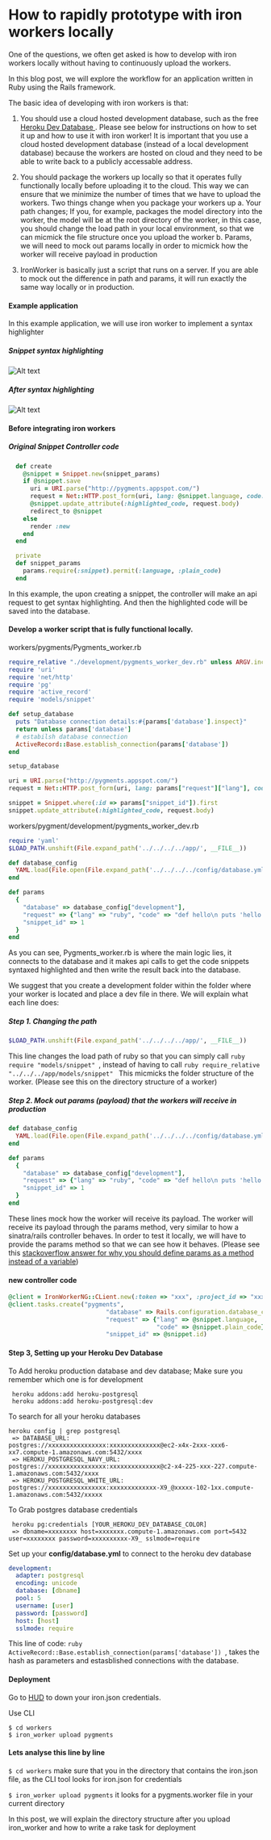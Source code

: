How to rapidly prototype with iron workers locally
====

One of the questions, we often get asked is how to develop with iron workers locally without having to continuously upload the workers.

In this blog post, we will explore the workflow for an application written in Ruby using the Rails framework.

The basic idea of developing with iron workers is that:

1. You should use a cloud hosted development database, such as the free <a href="https://postgres.heroku.com/blog/past/2012/4/26/heroku_postgres_development_plan/">Heroku Dev Database </a>. Please see below for instructions on how to set it up and how to use it with iron worker! It is important that you use a cloud hosted development database (instead of a local development database) because the workers are hosted on cloud and they need to be able to write back to a publicly accessable address.

2. You should package the workers up locally so that it operates fully functionally locally before uploading it to the cloud. This way we can ensure that we minimize the number of times that we have to upload the workers. Two things change when you package your workers up
  a. Your path changes; If you, for example, packages the model directory into the worker, the model will be at the root directory of the worker, in this case, you should change the load path in your local environment, so that we can micmick the file structure once you upload the worker
  b. Params, we will need to mock out params locally in order to micmick how the worker will receive payload in production

3. IronWorker is basically just a script that runs on a server. If you are able to mock out the difference in path and params, it will run exactly the same way locally or in production.


#### Example application
In this example application, we will use iron worker to implement a syntax highlighter

##### Snippet syntax highlighting
![Alt text](http://farm4.staticflickr.com/3803/9448026658_20dd60283f_o.png "Snippet syntax highlighting")
##### After syntax highlighting
![Alt text](http://farm4.staticflickr.com/3824/9448026648_041edee397_b.jpg "After syntax highlighting")


#### Before integrating iron workers

##### Original Snippet Controller code
```ruby
  def create
    @snippet = Snippet.new(snippet_params)
    if @snippet.save
      uri = URI.parse("http://pygments.appspot.com/")
      request = Net::HTTP.post_form(uri, lang: @snippet.language, code: @snippet.plain_code)
      @snippet.update_attribute(:highlighted_code, request.body)
      redirect_to @snippet
    else
      render :new
    end
  end

  private
  def snippet_params
    params.require(:snippet).permit(:language, :plain_code)
  end
```

In this example, the upon creating a snippet, the controller will make an api request to get syntax highlighting. And then the highlighted code will be saved into the database.

#### Develop a worker script that is fully functional locally.

workers/pygments/Pygments_worker.rb
```ruby
require_relative "./development/pygments_worker_dev.rb" unless ARGV.include?("-id")
require 'uri'
require 'net/http'
require 'pg'
require 'active_record'
require 'models/snippet'

def setup_database
  puts "Database connection details:#{params['database'].inspect}"
  return unless params['database']
  # estabilsh database connection
  ActiveRecord::Base.establish_connection(params['database'])
end

setup_database

uri = URI.parse("http://pygments.appspot.com/")
request = Net::HTTP.post_form(uri, lang: params["request"]["lang"], code: params["request"]["code"])

snippet = Snippet.where(:id => params["snippet_id"]).first
snippet.update_attribute(:highlighted_code, request.body)
```

workers/pygment/development/pygments_worker_dev.rb
```ruby
require 'yaml'
$LOAD_PATH.unshift(File.expand_path('../../../../app/', __FILE__))

def database_config
  YAML.load(File.open(File.expand_path('../../../../config/database.yml', __FILE__)))
end

def params
  {
    "database" => database_config["development"],
    "request" => {"lang" => "ruby", "code" => "def hello\n puts 'hello'\n end"},
    "snippet_id" => 1
  }
end
```

As you can see, Pygments_worker.rb is where the main logic lies, it connects to the database and it makes api calls to get the code snippets syntaxed highlighted and then write the result back into the database.

We suggest that you create a development folder within the folder where your worker is located and place a dev file in there. We will explain what each line does:

##### Step 1. Changing the path

```ruby
$LOAD_PATH.unshift(File.expand_path('../../../../app/', __FILE__))
```
This line changes the load path of ruby so that you can simply call
```ruby require "models/snippet" ```, instead of having to call ```ruby require_relative "../../../app/models/snippet" ```
This micmicks the folder structure of the worker. (Please see this on the directory structure of a worker)

##### Step 2. Mock out params (payload) that the workers will receive in production

```ruby
def database_config
  YAML.load(File.open(File.expand_path('../../../../config/database.yml', __FILE__)))
end

def params
  {
    "database" => database_config["development"],
    "request" => {"lang" => "ruby", "code" => "def hello\n puts 'hello'\n end"},
    "snippet_id" => 1
  }
end
```

These lines mock how the worker will receive its payload. The worker will receive its payload through the params method, very similar to how a sinatra/rails controller behaves. In order to test it locally, we will have to provide the params method so that we can see how it behaves. (Please see this <a href="http://stackoverflow.com/questions/17634684/modifying-predefined-params-var-in-sinatra-renders-it-nil">stackoverflow answer for why you should define params as a method instead of a variable</a>)


#### new controller code

```ruby
@client = IronWorkerNG::CLient.new(:token => "xxx", :project_id => "xxx")
@client.tasks.create("pygments",
                           "database" => Rails.configuration.database_configuration[Rails.env],
                           "request" => {"lang" => @snippet.language,
                                         "code" => @snippet.plain_code},
                           "snippet_id" => @snippet.id)
```

#### Step 3, Setting up your Heroku Dev Database

To Add heroku production database and dev database; Make sure you remember which one is for development

```
 heroku addons:add heroku-postgresql
 heroku addons:add heroku-postgresql:dev
```
To search for all your heroku databases
```
heroku config | grep postgresql
 => DATABASE_URL:                postgres://xxxxxxxxxxxxxxxx:xxxxxxxxxxxxxx@ec2-x4x-2xxx-xxx6-xx7.compute-1.amazonaws.com:5432/xxxx
 => HEROKU_POSTGRESQL_NAVY_URL:  postgres://xxxxxxxxxxxxxxxx:xxxxxxxxxxxxxx@c2-x4-225-xxx-227.compute-1.amazonaws.com:5432/xxxx
 => HEROKU_POSTGRESQL_WHITE_URL: postgres://xxxxxxxxxxxxxxxx:xxxxxxxxxxxxx-X9_@xxxxx-102-1xx.compute-1.amazonaws.com:5432/xxxxx
```
To Grab postgres database credentials
```
 heroku pg:credentials [YOUR_HEROKU_DEV_DATABASE_COLOR]
 => dbname=xxxxxxxx host=xxxxxxx.compute-1.amazonaws.com port=5432 user=xxxxxxxx password=xxxxxxxxxx-X9_ sslmode=require
```

Set up your **config/database.yml** to connect to the heroku dev database

```yml
development:
  adapter: postgresql
  encoding: unicode
  database: [dbname]
  pool: 5
  username: [user]
  password: [password]
  host: [host]
  sslmode: require
```

This line of code: ```ruby  ActiveRecord::Base.establish_connection(params['database']) ```, takes the hash as parameters and estasblished connections with the database.

#### Deployment

Go to <a href="http://hud.iron.io">HUD</a> to down your iron.json credentials.

Use CLI
```
$ cd workers
$ iron_worker upload pygments
```

#### Lets analyse this line by line

``` $ cd workers ``` make sure that you in the directory that contains the iron.json file, as the CLI tool looks for iron.json for credentials

``` $ iron_worker upload pygments ``` it looks for a pygments.worker file in your current directory

In this post, we will explain the directory structure after you upload iron_worker and how to write a rake task for deployment
